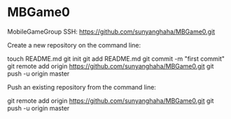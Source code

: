 MBGame0
=======

MobileGameGroup
SSH:
https://github.com/sunyanghaha/MBGame0.git

Create a new repository on the command line:

touch README.md
git init
git add README.md
git commit -m "first commit"
git remote add origin https://github.com/sunyanghaha/MBGame0.git
git push -u origin master


Push an existing repository from the command line:

git remote add origin https://github.com/sunyanghaha/MBGame0.git
git push -u origin master

